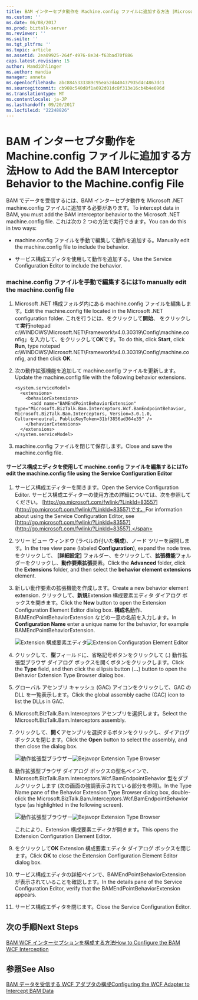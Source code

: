 ```yaml
---
title: BAM インターセプタ動作を Machine.config ファイルに追加する方法 |Microsoft ドキュメント
ms.custom: ''
ms.date: 06/08/2017
ms.prod: biztalk-server
ms.reviewer: ''
ms.suite: ''
ms.tgt_pltfrm: ''
ms.topic: article
ms.assetid: 2ea09925-264f-4976-8e34-f63bad70f886
caps.latest.revision: 15
author: MandiOhlinger
ms.author: mandia
manager: anneta
ms.openlocfilehash: abc8845333389c95ea52d440437935d4c4867dc1
ms.sourcegitcommit: cb908c540d8f1a692d01dc8f313e16cb4b4e696d
ms.translationtype: MT
ms.contentlocale: ja-JP
ms.lasthandoff: 09/20/2017
ms.locfileid: "22248826"
---
```

# <a name="how-to-add-the-bam-interceptor-behavior-to-the-machineconfig-file"></a><span data-ttu-id="b41f1-102">BAM インターセプタ動作を Machine.config ファイルに追加する方法</span><span class="sxs-lookup"><span data-stu-id="b41f1-102">How to Add the BAM Interceptor Behavior to the Machine.config File</span></span>
<span data-ttu-id="b41f1-103">BAM でデータを受信するには、BAM インターセプタ動作を Microsoft .NET machine.config ファイルに追加する必要があります。</span><span class="sxs-lookup"><span data-stu-id="b41f1-103">To intercept data in BAM, you must add the BAM interceptor behavior to the Microsoft .NET machine.config file.</span></span> <span data-ttu-id="b41f1-104">これは次の 2 つの方法で実行できます。</span><span class="sxs-lookup"><span data-stu-id="b41f1-104">You can do this in two ways:</span></span>  
  
-   <span data-ttu-id="b41f1-105">machine.config ファイルを手動で編集して動作を追加する。</span><span class="sxs-lookup"><span data-stu-id="b41f1-105">Manually edit the machine.config file to include the behavior.</span></span>  
  
-   <span data-ttu-id="b41f1-106">サービス構成エディタを使用して動作を追加する。</span><span class="sxs-lookup"><span data-stu-id="b41f1-106">Use the Service Configuration Editor to include the behavior.</span></span>  
  
### <a name="to-manually-edit-the-machineconfig-file"></a><span data-ttu-id="b41f1-107">machine.config ファイルを手動で編集するには</span><span class="sxs-lookup"><span data-stu-id="b41f1-107">To manually edit the machine.config file</span></span>  
  
1.  <span data-ttu-id="b41f1-108">Microsoft .NET 構成フォルダ内にある machine.config ファイルを編集します。</span><span class="sxs-lookup"><span data-stu-id="b41f1-108">Edit the machine.config file located in the Microsoft .NET configuration folder.</span></span> <span data-ttu-id="b41f1-109">これを行うには、をクリックして**開始**、 をクリックして**実行**notepad c:\WINDOWS\Microsoft.NET\Framework\v4.0.30319\Config\machine.config」を入力して、をクリックして**OK**です。</span><span class="sxs-lookup"><span data-stu-id="b41f1-109">To do this, click **Start**, click **Run**, type notepad c:\WINDOWS\Microsoft.NET\Framework\v4.0.30319\Config\machine.config, and then click **OK**.</span></span>  
  
2.  <span data-ttu-id="b41f1-110">次の動作拡張機能を追加して machine.config ファイルを更新します。</span><span class="sxs-lookup"><span data-stu-id="b41f1-110">Update the machine.config file with the following behavior extensions.</span></span>  
  
    ```  
    <system.serviceModel>  
      <extensions>  
        <behaviorExtensions>  
          <add name="BAMEndPointBehaviorExtension" type="Microsoft.BizTalk.Bam.Interceptors.Wcf.BamEndpointBehavior, Microsoft.BizTalk.Bam.Interceptors, Version=3.0.1.0, Culture=neutral, PublicKeyToken=31bf3856ad364e35" />  
        </behaviorExtensions>  
      </extensions>  
    </system.serviceModel>  
    ```  
  
3.  <span data-ttu-id="b41f1-111">machine.config ファイルを閉じて保存します。</span><span class="sxs-lookup"><span data-stu-id="b41f1-111">Close and save the machine.config file.</span></span>  
  
#### <a name="to-edit-the-machineconfig-file-using-the-service-configuration-editor"></a><span data-ttu-id="b41f1-112">サービス構成エディタを使用して machine.config ファイルを編集するには</span><span class="sxs-lookup"><span data-stu-id="b41f1-112">To edit the machine.config file using the Service Configuration Editor</span></span>  
  
1.  <span data-ttu-id="b41f1-113">サービス構成エディターを開きます。</span><span class="sxs-lookup"><span data-stu-id="b41f1-113">Open the Service Configuration Editor.</span></span> <span data-ttu-id="b41f1-114">サービス構成エディターの使用方法の詳細については、次を参照してください。 [http://go.microsoft.com/fwlink/?LinkId=83557](http://go.microsoft.com/fwlink/?LinkId=83557)です。</span><span class="sxs-lookup"><span data-stu-id="b41f1-114">For information about using the Service Configuration Editor, see [http://go.microsoft.com/fwlink/?LinkId=83557](http://go.microsoft.com/fwlink/?LinkId=83557).</span></span>  
  
2.  <span data-ttu-id="b41f1-115">ツリー ビュー ウィンドウ (ラベルの付いた**構成**)、ノード ツリーを展開します。</span><span class="sxs-lookup"><span data-stu-id="b41f1-115">In the tree view pane (labeled **Configuration**), expand the node tree.</span></span> <span data-ttu-id="b41f1-116">をクリックして、 **[詳細設定]** フォルダー、をクリックして、**拡張機能**フォルダーをクリックし、**動作要素拡張**要素。</span><span class="sxs-lookup"><span data-stu-id="b41f1-116">Click the **Advanced** folder, click the **Extensions** folder, and then select the **behavior element extensions** element.</span></span>  
  
3.  <span data-ttu-id="b41f1-117">新しい動作要素の拡張機能を作成します。</span><span class="sxs-lookup"><span data-stu-id="b41f1-117">Create a new behavior element extension.</span></span> <span data-ttu-id="b41f1-118">クリックして、**新規**Extension 構成要素エディタ ダイアログ ボックスを開きます。</span><span class="sxs-lookup"><span data-stu-id="b41f1-118">Click the **New** button to open the Extension Configuration Element Editor dialog box.</span></span> <span data-ttu-id="b41f1-119">**構成名**動作、BAMEndPointBehaviorExtension などの一意の名前を入力します。</span><span class="sxs-lookup"><span data-stu-id="b41f1-119">In **Configuration Name** enter a unique name for the behavior, for example BAMEndPointBehaviorExtension.</span></span>  
  
     <span data-ttu-id="b41f1-120">![Extension 構成要素エディタ](../core/media/00a053ba-1993-4e52-a336-e452cc60691c.gif "00a053ba-1993-4e52-a336-e452cc60691c")</span><span class="sxs-lookup"><span data-stu-id="b41f1-120">![Extension Configuration Element Editor](../core/media/00a053ba-1993-4e52-a336-e452cc60691c.gif "00a053ba-1993-4e52-a336-e452cc60691c")</span></span>  
  
4.  <span data-ttu-id="b41f1-121">クリックして、**型**フィールドに、省略記号ボタンをクリックして (**.**) 動作拡張型ブラウザ ダイアログ ボックスを開くボタンをクリックします。</span><span class="sxs-lookup"><span data-stu-id="b41f1-121">Click the **Type** field, and then click the ellipsis button (**...**) button to open the Behavior Extension Type Browser dialog box.</span></span>  
  
5.  <span data-ttu-id="b41f1-122">グローバル アセンブリ キャッシュ (GAC) アイコンをクリックして、GAC の DLL を一覧表示します。</span><span class="sxs-lookup"><span data-stu-id="b41f1-122">Click the global assembly cache (GAC) icon to list the DLLs in GAC.</span></span>  
  
6.  <span data-ttu-id="b41f1-123">Microsoft.BizTalk.Bam.Interceptors アセンブリを選択します。</span><span class="sxs-lookup"><span data-stu-id="b41f1-123">Select the Microsoft.BizTalk.Bam.Interceptors assembly.</span></span>  
  
7.  <span data-ttu-id="b41f1-124">クリックして、**開く**アセンブリを選択するボタンをクリックし、ダイアログ ボックスを閉じます。</span><span class="sxs-lookup"><span data-stu-id="b41f1-124">Click the **Open** button to select the assembly, and then close the dialog box.</span></span>  
  
     <span data-ttu-id="b41f1-125">![動作拡張型ブラウザー](../core/media/0d525d4c-927c-42d6-96b7-0ebaf2691c6c.gif "0d525d4c-927c-42d6-96b7-0ebaf2691c6c")</span><span class="sxs-lookup"><span data-stu-id="b41f1-125">![Bejavopr Extension Type Browser](../core/media/0d525d4c-927c-42d6-96b7-0ebaf2691c6c.gif "0d525d4c-927c-42d6-96b7-0ebaf2691c6c")</span></span>  
  
8.  <span data-ttu-id="b41f1-126">動作拡張型ブラウザ ダイアログ ボックスの型名ペインで、Microsoft.BizTalk.Bam.Interceptors.Wcf.BamEndpointBehavior 型をダブルクリックします (次の画面の強調表示されている部分を参照)。</span><span class="sxs-lookup"><span data-stu-id="b41f1-126">In the Type Name pane of the Behavior Extension Type Browser dialog box, double-click the Microsoft.BizTalk.Bam.Interceptors.Wcf.BamEndpointBehavior type (as highlighted in the following screen).</span></span>  
  
     <span data-ttu-id="b41f1-127">![動作拡張型ブラウザー](../core/media/67186ad6-8802-4214-be46-11e50e4ff15d.gif "67186ad6-8802-4214-be46-11e50e4ff15d")</span><span class="sxs-lookup"><span data-stu-id="b41f1-127">![Bejavopr Extension Type Browser](../core/media/67186ad6-8802-4214-be46-11e50e4ff15d.gif "67186ad6-8802-4214-be46-11e50e4ff15d")</span></span>  
  
     <span data-ttu-id="b41f1-128">これにより、Extension 構成要素エディタが開きます。</span><span class="sxs-lookup"><span data-stu-id="b41f1-128">This opens the Extension Configuration Element Editor.</span></span>  
  
9. <span data-ttu-id="b41f1-129">をクリックして**OK** Extension 構成要素エディタ ダイアログ ボックスを閉じます。</span><span class="sxs-lookup"><span data-stu-id="b41f1-129">Click **OK** to close the Extension Configuration Element Editor dialog box.</span></span>  
  
10. <span data-ttu-id="b41f1-130">サービス構成エディタの詳細ペインで、BAMEndPointBehaviorExtension が表示されていることを確認します。</span><span class="sxs-lookup"><span data-stu-id="b41f1-130">In the details pane of the Service Configuration Editor, verify that the BAMEndPointBehaviorExtension appears.</span></span>  
  
11. <span data-ttu-id="b41f1-131">サービス構成エディタを閉じます。</span><span class="sxs-lookup"><span data-stu-id="b41f1-131">Close the Service Configuration Editor.</span></span>  
  
## <a name="next-steps"></a><span data-ttu-id="b41f1-132">次の手順</span><span class="sxs-lookup"><span data-stu-id="b41f1-132">Next Steps</span></span>  
 [<span data-ttu-id="b41f1-133">BAM WCF インターセプションを構成する方法</span><span class="sxs-lookup"><span data-stu-id="b41f1-133">How to Configure the BAM WCF Interception</span></span>](../core/how-to-configure-the-bam-wcf-interception.md)  
  
## <a name="see-also"></a><span data-ttu-id="b41f1-134">参照</span><span class="sxs-lookup"><span data-stu-id="b41f1-134">See Also</span></span>  
 [<span data-ttu-id="b41f1-135">BAM データを受信する WCF アダプタの構成</span><span class="sxs-lookup"><span data-stu-id="b41f1-135">Configuring the WCF Adapter to Intercept BAM Data</span></span>](../core/configuring-the-wcf-adapter-to-intercept-bam-data.md)